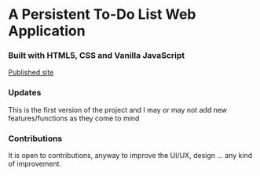 # A Persistent To-Do List Web Application

### Built with HTML5, CSS and Vanilla JavaScript
[Published site](https://morganjay.github.io/Persistent-ToDo-App/)
### Updates
This is the first version of the project and I may or may not add new features/functions as they come to mind

### Contributions
It is open to contributions, anyway to improve the UI/UX, design ... any kind of improvement.

